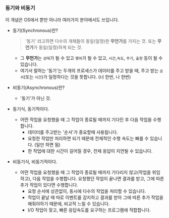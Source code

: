 ### 동기와 비동기

이 개념은 OS에서 뿐만 아니라 여러가지 분야에서도 쓰입니다.

- 동기(Synchronous)란?

  > '동기' 라고하면 다수의 개채들이 동일(일정)한 **무언가**를 가지는 것. 또는 **무언가**가 동일(일정)하게 되는 것.

  - 그 **무언가**는 `상태`가 될 수 있고 `행위`가 될 수 있고, `시간`,`속도`, `주기`, `출현` 등이 될 수 있습니다.
  - 여기서 말하는 '동기'는 두개의 프로세스가 데이터를 주고 받을 때, 주고 받는 `순서`(또는 `시간`)가 일정하다는 것을 뜻합니다. (너 한번, 나 한번)

- 비동기(Asynchronous)란?

  - '동기'가 아닌 것.

- 동기식, 동기적이다.

  - 어떤 작업을 요청했을 때 그 작업이 종료될 때까지 기다린 후 다음 작업을 수행합니다.
    - 데이터를 주고받는 '순서'가 중요할때 사용됩니다.
    - 요청한 작업만 처리하면 되기 때문에 전체적인 수행 속도는 빠를 수 있습니다. (일만 하면 됨)
    - 한 작업에 대한 시간이 길어질 경우, 전체 응답이 지연될 수 있습니다.

- 비동기식, 비동기적이다.

  - 어떤 작업을 요청했을 때 그 작업이 종료될 때까지 기다리지 않고(작업을 위임하고), 다음 작업을 수행합니다. 요청했던 작업이 끝나면 결과를 받고, 그에 따른 추가 작업이 있다면 수행합니다.
    - 요청 순서에 상관없이, 동시에 다수의 작업을 처리할 수 있습니다.
    - 작업이 끝날 때 따로 이벤트를 감지하고 결과를 받아 그에 따른 추가 작업을 해줘야하기 때문에, 비교적 느릴 수 있습니다.
    - I/O 작업이 잦고, 빠른 응답속도를 요구하는 프로그램에 적합합니다.
